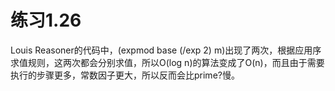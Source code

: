 # 练习1.26

Louis Reasoner的代码中，(expmod base (/exp 2) m)出现了两次，根据应用序求值规则，这两次都会分别求值，所以O(log n)的算法变成了O(n)，而且由于需要执行的步骤更多，常数因子更大，所以反而会比prime?慢。